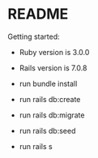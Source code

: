# README

Getting started:

* Ruby version is 3.0.0

* Rails version is 7.0.8

* run bundle install

* run rails db:create

* run rails db:migrate

* run rails db:seed

* run rails s
